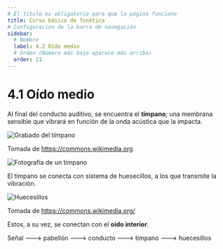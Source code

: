 ```yaml
---
# El título es obligatorio para que la página funcione
title: Curso básico de fonética
# Configuracion de la barra de navegación
sidebar:
  # Nombre
  label: 4.2 Oído medio
  # Orden (Número más bajo aparece más arriba)
  order: 21
---
```

# 4.1 Oído medio

Al final del conducto auditivo, se encuentra el **tímpano**; una membrana sensible que vibrará en función de la onda acústica que la impacta.

![Grabado del tímpano](https://upload.wikimedia.org/wikipedia/commons/4/48/Gray909.png)

Tomada de https://commons.wikimedia.org

![Fotografía de un tímpano](https://upload.wikimedia.org/wikipedia/commons/e/e2/Normal_Left_Tympanic_Membrane.jpg)

El tímpano se conecta con sistema de huesecillos, a los que transmite la vibración.

![Huecesillos](https://upload.wikimedia.org/wikipedia/commons/8/89/Illu_auditory_ossicles-es.svg)

Tomada de https://commons.wikimedia.org/

Estos, a su vez, se conectan con el **oído interior**.

Señal ---> pabellón ---> conducto ---> tímpano ---> huecesillos
